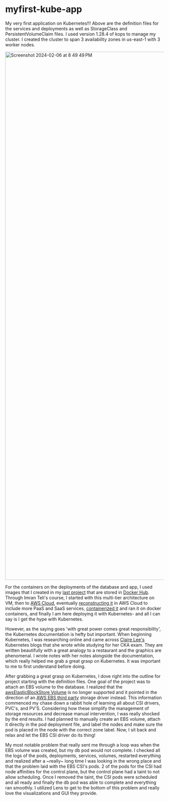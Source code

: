 # myfirst-kube-app
My very first application on Kubernetes!!! Above are the definition files for the services and deployments as well as StorageClass and PersistentVolumeClaim files. I used version 1.28.4 of kops to manage my cluster. I created the cluster to span 3 availability zones in us-east-1 with 3 worker nodes. 

<img width="1675" alt="Screenshot 2024-02-06 at 8 49 49 PM" src="https://github.com/andreapeterson/myfirst-kube-app/assets/134665743/988412df-3ef6-4a2a-9545-8255f331b09b">


For the containers on the deployments of the database and app, I used images that I created in my [last project](https://github.com/andreapeterson/docker_milowilo) that are stored in [Docker Hub](https://hub.docker.com/). Through Imran Teli's course, I started with this multi-tier architecture on VM, then to [AWS Cloud](https://github.com/andreapeterson/AWS-MultiTier-Architecture), eventually [reconstructing it](https://github.com/andreapeterson/AWS-Webapp-Beanstalk) in AWS Cloud to include more PaaS and SaaS services, [containerized it](https://github.com/andreapeterson/docker_milowilo) and ran it on docker containers, and finally I am here deploying it with Kubernetes- and all I can say is I get the hype with Kubernetes.

However, as the saying goes 'with great power comes great responsibility', the Kubernetes documentation is hefty but important. When beginning Kubernetes, I was researching online and came across [Claire Lee's](https://medium.com/@yuminlee2) Kubernetes blogs that she wrote while studying for her CKA exam. They are written beautifully with a great analogy to a restaurant and the graphics are phenomenal. I wrote notes with her notes alongside the documentation, which really helped me grab a great grasp on Kubernetes. It was important to me to first understand before doing.

After grabbing a great grasp on Kubernetes, I dove right into the outline for project starting with the definition files. One goal of the project was to attach an EBS volume to the database. I realized that the [awsElasticBlockStore Volume](https://kubernetes.io/docs/concepts/storage/volumes/) is no longer supported and it pointed in the direction of an [AWS EBS third party](https://github.com/kubernetes-sigs/aws-ebs-csi-driver) storage driver instead. This information commenced my chase down a rabbit hole of learning all about CSI drivers, PVC's, and PV'S. Considering how these simplify the management of storage resources and decrease manual intervention, I was really shocked by the end results. I had planned to manually create an EBS volume, attach it directly in the pod deployment file, and label the nodes and make sure the pod is placed in the node with the correct zone label. Now, I sit back and relax and let the EBS CSI driver do its thing!

My most notable problem that really sent me through a loop was when the EBS volume was created, but my db pod would not complete. I checked all the logs of the pods, deployments, services, volumes, restarted everything and realized after a ~really~ long time I was looking in the wrong place and that the problem laid with the EBS CSI's pods. 2 of the pods for the CSI had node affinities for the control plane, but the control plane had a taint to not allow scheduling. Once I removed the taint, the CSI pods were scheduled and all ready and finally the db pod was able to complete and everything ran smoothly. I utilized Lens to get to the bottom of this problem and really love the visualizations and GUI they provide. 
